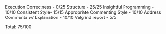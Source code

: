 Execution Correctness - 0/25
Structure - 25/25
Insightful Programming - 10/10
Consistent Style- 15/15
Appropriate Commenting Style - 10/10
Address Comments w/ Explanation - 10/10
Valgrind report - 5/5

Total: 75/100
